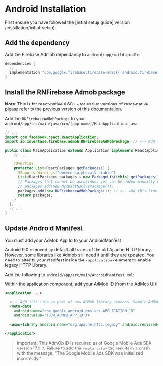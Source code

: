 # Android Installation

First ensure you have followed the [initial setup guide](version /installation/initial-setup).

## Add the dependency

Add the Firebase Admob dependancy to `android/app/build.gradle`:

```groovy
dependencies {
  // ...
  implementation "com.google.firebase:firebase-ads:{{ android.firebase.ads }}"
}
```

## Install the RNFirebase Admob package

**Note**: This is for react-native 0.60+ - for earlier versions of react-native please refer to the [previous version of this documentation](https://github.com/invertase/react-native-firebase-docs/blob/1659c6ce9503e7ae2db16526e70230b37ef256af/docs/admob/android.md).

Add the `RNFirebaseAdMobPackage` to your `android/app/src/main/java/com/[app name]/MainApplication.java`:

```java
// ...
import com.facebook.react.ReactApplication;
import io.invertase.firebase.admob.RNFirebaseAdMobPackage; // <-- Add this line

public class MainApplication extends Application implements ReactApplication {
    // ...

    @Override
    protected List<ReactPackage> getPackages() {
      @SuppressWarnings("UnnecessaryLocalVariable")
      List<ReactPackage> packages = new PackageList(this).getPackages();
      // Packages that cannot be autolinked yet can be added manually here, for example:
      // packages.add(new MyReactNativePackage());
      packages.add(new RNFirebaseAdMobPackage()); // <-- Add this line
      return packages;
    }
  };
  // ...
}
```

## Update Android Manifest

You must add your AdMob App Id to your AndroidManfest

Android 9.0 removed by default all traces of the old Apache HTTP library. However, some libraries like Admob still need it until they are updated. 
You need to alter to your manifest inside the `<application>` element to enable legacy HTTP Library.

Add the following to `android/app/src/main/AndroidManifest.xml`:

Within the application component, add your AdMob ID (from the AdMob UI):
```xml
<application ...>
  
  <!-- Add this line as part of new AdMob library process. Sample AdMob App ID: ca-app-pub-3940256099942544~3347511713 -->
  <meta-data
    android:name="com.google.android.gms.ads.APPLICATION_ID"
    android:value="YOUR_ADMOB_APP_ID"/>
  
  <uses-library android:name="org.apache.http.legacy" android:required="false"/>  <!-- Add this line to avoid crashes on Android 9 until AdMob SDK update -->
  
</application>
```

> Important: This AdmOb ID is required as of Google Mobile Ads SDK version 17.0.0. Failure to add this `<meta-data>` tag results in a crash with the message: "The Google Mobile Ads SDK was initialized incorrectly."
